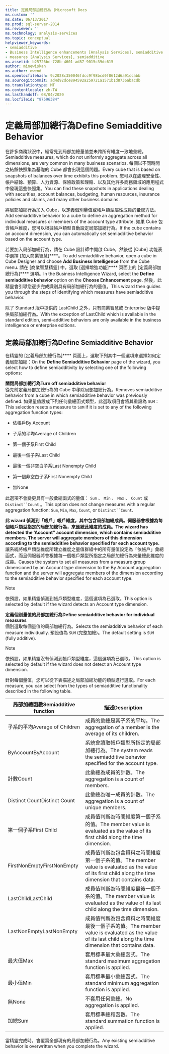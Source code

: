 ```yaml
---
title: 定義局部加總行為 |Microsoft Docs
ms.custom: ''
ms.date: 06/13/2017
ms.prod: sql-server-2014
ms.reviewer: ''
ms.technology: analysis-services
ms.topic: conceptual
helpviewer_keywords:
- semiadditive
- Business Intelligence enhancements [Analysis Services], semiadditive behavior
- measures [Analysis Services], semiadditive
ms.assetid: b25726bc-728b-4601-ad87-9015c39dc615
author: minewiskan
ms.author: owend
ms.openlocfilehash: 9c2028c350046fdcc9f98bcd0f0612d6a91ccabb
ms.sourcegitcommit: ad4d92dce894592a259721a1571b1d8736abacdb
ms.translationtype: MT
ms.contentlocale: zh-TW
ms.lasthandoff: 08/04/2020
ms.locfileid: "87596384"
---
```

# <a name="define-semiadditive-behavior"></a><span data-ttu-id="9dfee-102">定義局部加總行為</span><span class="sxs-lookup"><span data-stu-id="9dfee-102">Define Semiadditive Behavior</span></span>
  <span data-ttu-id="9dfee-103">在許多商務狀況中，經常見到局部加總量值並未跨所有維度一致地彙總。</span><span class="sxs-lookup"><span data-stu-id="9dfee-103">Semiadditive measures, which do not uniformly aggregate across all dimensions, are very common in many business scenarios.</span></span> <span data-ttu-id="9dfee-104">每個以不同時間之結餘快照集為基礎的 Cube 都會出現這個問題。</span><span class="sxs-lookup"><span data-stu-id="9dfee-104">Every cube that is based on snapshots of balances over time exhibits this problem.</span></span> <span data-ttu-id="9dfee-105">您可以在處理安全性、帳戶結餘、預算、人力資源、保險政策和理賠、以及其他許多商務領域的應用程式中發現這些快照集。</span><span class="sxs-lookup"><span data-stu-id="9dfee-105">You can find these snapshots in applications dealing with securities, account balances, budgeting, human resources, insurance policies and claims, and many other business domains.</span></span>  
  
 <span data-ttu-id="9dfee-106">將局部加總行為加入 Cube，以定義個別量值或帳戶類型屬性成員的彙總方法。</span><span class="sxs-lookup"><span data-stu-id="9dfee-106">Add semiadditive behavior to a cube to define an aggregation method for individual measures or members of the account type attribute.</span></span> <span data-ttu-id="9dfee-107">如果 Cube 包含帳戶維度，您可以根據帳戶類型自動設定局部加總行為。</span><span class="sxs-lookup"><span data-stu-id="9dfee-107">If the cube contains an account dimension, you can automatically set semiadditive behavior based on the account type.</span></span>  
  
 <span data-ttu-id="9dfee-108">若要加入局部加總行為，請在 Cube 設計師中開啟 Cube，然後從 [Cube] 功能表中選擇 [加入商業智慧]\*\*\*\*。</span><span class="sxs-lookup"><span data-stu-id="9dfee-108">To add semiadditive behavior, open a cube in Cube Designer and choose **Add Business Intelligence** from the Cube menu.</span></span> <span data-ttu-id="9dfee-109">請在 [商業智慧精靈] 中，選取 [選擇增強功能]\*\*\*\* 頁面上的 [定義局部加總行為]\*\*\*\* 選項。</span><span class="sxs-lookup"><span data-stu-id="9dfee-109">In the Business Intelligence Wizard, select the **Define semiadditive behavior** option on the **Choose Enhancement** page.</span></span> <span data-ttu-id="9dfee-110">然後，此精靈會引導您逐步完成識別具有局部加總行為的量值。</span><span class="sxs-lookup"><span data-stu-id="9dfee-110">This wizard then guides you through the steps of identifying which measures have semiadditive behavior.</span></span>  
  
 <span data-ttu-id="9dfee-111">除了 Standard 版中提供的 LastChild 之外，只有商業智慧或 Enterprise 版中提供局部加總行為。</span><span class="sxs-lookup"><span data-stu-id="9dfee-111">With the exception of LastChild which is available in the standard edition, semi-additive behaviors are only available in the business intelligence or enterprise editions.</span></span>  
  
## <a name="define-semiadditive-behavior"></a><span data-ttu-id="9dfee-112">定義局部加總行為</span><span class="sxs-lookup"><span data-stu-id="9dfee-112">Define Semiadditive Behavior</span></span>  
 <span data-ttu-id="9dfee-113">在精靈的 [定義局部加總行為]\*\*\*\* 頁面上，選取下列其中一個選項來選擇如何定義局部加總：</span><span class="sxs-lookup"><span data-stu-id="9dfee-113">On the **Define Semiadditive Behavior** page of the wizard, you select how to define semiadditivity by selecting one of the following options:</span></span>  
  
 <span data-ttu-id="9dfee-114">**關閉局部加總行為**</span><span class="sxs-lookup"><span data-stu-id="9dfee-114">**Turn off semiadditive behavior**</span></span>  
 <span data-ttu-id="9dfee-115">從先前定義局部加總行為的 Cube 中移除局部加總行為。</span><span class="sxs-lookup"><span data-stu-id="9dfee-115">Removes semiadditive behavior from a cube in which semiadditive behavior was previously defined.</span></span> <span data-ttu-id="9dfee-116">如果量值設成下列任何彙總函式類型，此選取項目會將其重設為 `SUM`：</span><span class="sxs-lookup"><span data-stu-id="9dfee-116">This selection resets a measure to `SUM` if it is set to any of the following aggregation function types:</span></span>  
  
-   <span data-ttu-id="9dfee-117">依帳戶</span><span class="sxs-lookup"><span data-stu-id="9dfee-117">By Account</span></span>  
  
-   <span data-ttu-id="9dfee-118">子系的平均</span><span class="sxs-lookup"><span data-stu-id="9dfee-118">Average of Children</span></span>  
  
-   <span data-ttu-id="9dfee-119">第一個子系</span><span class="sxs-lookup"><span data-stu-id="9dfee-119">First Child</span></span>  
  
-   <span data-ttu-id="9dfee-120">最後一個子系</span><span class="sxs-lookup"><span data-stu-id="9dfee-120">Last Child</span></span>  
  
-   <span data-ttu-id="9dfee-121">最後一個非空白子系</span><span class="sxs-lookup"><span data-stu-id="9dfee-121">Last Nonempty Child</span></span>  
  
-   <span data-ttu-id="9dfee-122">第一個非空白子系</span><span class="sxs-lookup"><span data-stu-id="9dfee-122">First Nonempty Child</span></span>  
  
-   <span data-ttu-id="9dfee-123">無</span><span class="sxs-lookup"><span data-stu-id="9dfee-123">None</span></span>  
  
 <span data-ttu-id="9dfee-124">此選項不會變更具有一般彙總函式的量值： `Sum` 、 `Min` 、 `Max` 、 `Count` 或 `Distinct``Count` 。</span><span class="sxs-lookup"><span data-stu-id="9dfee-124">This option does not change measures with a regular aggregation function: `Sum`, `Min`, `Max`, `Count`, or `Distinct``Count`.</span></span>  
  
 <span data-ttu-id="9dfee-125">**此 wizard 偵測到「帳戶」帳戶維度，其中包含局部加總成員。伺服器會根據為每個帳戶類型指定的局部加總行為，來匯總此維度的成員。**</span><span class="sxs-lookup"><span data-stu-id="9dfee-125">**The wizard has detected the 'Account" account dimension, which contains semiadditive members. The server will aggregate members of this dimension according to the semiadditive behavior specified for each account type.**</span></span>  
 <span data-ttu-id="9dfee-126">讓系統將帳戶類型維度所建立維度之量值群組中的所有量值設定為「依帳戶」彙總函式，而且伺服器將會根據每一個帳戶類型所指定之局部加總行為來彙總此維度的成員。</span><span class="sxs-lookup"><span data-stu-id="9dfee-126">Causes the system to set all measures from a measure group dimensioned by an Account type dimension to the By Account aggregation function and the server will aggregate members of the dimension according to the semiadditive behavior specified for each account type.</span></span>  
  
> [!NOTE]  
>  <span data-ttu-id="9dfee-127">依預設，如果精靈偵測到帳戶類型維度，這個選項為已選取。</span><span class="sxs-lookup"><span data-stu-id="9dfee-127">This option is selected by default if the wizard detects an Account type dimension.</span></span>  
  
 <span data-ttu-id="9dfee-128">**定義個別量值的局部加總行為**</span><span class="sxs-lookup"><span data-stu-id="9dfee-128">**Define semiadditive behavior for individual measures**</span></span>  
 <span data-ttu-id="9dfee-129">個別選取每個量值的局部加總行為。</span><span class="sxs-lookup"><span data-stu-id="9dfee-129">Selects the semiadditive behavior of each measure individually.</span></span> <span data-ttu-id="9dfee-130">預設值為 `SUM` (完整加總)。</span><span class="sxs-lookup"><span data-stu-id="9dfee-130">The default setting is `SUM` (fully additive).</span></span>  
  
> [!NOTE]  
>  <span data-ttu-id="9dfee-131">依預設，如果精靈沒有偵測到帳戶類型維度，這個選項為已選取。</span><span class="sxs-lookup"><span data-stu-id="9dfee-131">This option is selected by default if the wizard does not detect an Account type dimension.</span></span>  
  
 <span data-ttu-id="9dfee-132">針對每個量值，您可以從下表描述之局部加總功能的類型進行選取。</span><span class="sxs-lookup"><span data-stu-id="9dfee-132">For each measure, you can select from the types of semiadditive functionality described in the following table.</span></span>  
  
|<span data-ttu-id="9dfee-133">局部加總函數</span><span class="sxs-lookup"><span data-stu-id="9dfee-133">Semiadditive function</span></span>|<span data-ttu-id="9dfee-134">描述</span><span class="sxs-lookup"><span data-stu-id="9dfee-134">Description</span></span>|  
|---------------------------|-----------------|  
|<span data-ttu-id="9dfee-135">子系的平均</span><span class="sxs-lookup"><span data-stu-id="9dfee-135">Average of Children</span></span>|<span data-ttu-id="9dfee-136">成員的彙總是其子系的平均。</span><span class="sxs-lookup"><span data-stu-id="9dfee-136">The aggregation of a member is the average of its children.</span></span>|  
|<span data-ttu-id="9dfee-137">ByAccount</span><span class="sxs-lookup"><span data-stu-id="9dfee-137">ByAccount</span></span>|<span data-ttu-id="9dfee-138">系統會讀取帳戶類型所指定的局部加總行為。</span><span class="sxs-lookup"><span data-stu-id="9dfee-138">The system reads the semiadditive behavior specified for the account type.</span></span>|  
|<span data-ttu-id="9dfee-139">計數</span><span class="sxs-lookup"><span data-stu-id="9dfee-139">Count</span></span>|<span data-ttu-id="9dfee-140">此彙總為成員的計數。</span><span class="sxs-lookup"><span data-stu-id="9dfee-140">The aggregation is a count of members.</span></span>|  
|<span data-ttu-id="9dfee-141">Distinct Count</span><span class="sxs-lookup"><span data-stu-id="9dfee-141">Distinct Count</span></span>|<span data-ttu-id="9dfee-142">此彙總為唯一成員的計數。</span><span class="sxs-lookup"><span data-stu-id="9dfee-142">The aggregation is a count of unique members.</span></span>|  
|<span data-ttu-id="9dfee-143">第一個子系</span><span class="sxs-lookup"><span data-stu-id="9dfee-143">First Child</span></span>|<span data-ttu-id="9dfee-144">成員值判斷為時間維度第一個子系的值。</span><span class="sxs-lookup"><span data-stu-id="9dfee-144">The member value is evaluated as the value of its first child along the time dimension.</span></span>|  
|<span data-ttu-id="9dfee-145">FirstNonEmpty</span><span class="sxs-lookup"><span data-stu-id="9dfee-145">FirstNonEmpty</span></span>|<span data-ttu-id="9dfee-146">成員值判斷為包含資料之時間維度第一個子系的值。</span><span class="sxs-lookup"><span data-stu-id="9dfee-146">The member value is evaluated as the value of its first child along the time dimension that contains data.</span></span>|  
|<span data-ttu-id="9dfee-147">LastChild</span><span class="sxs-lookup"><span data-stu-id="9dfee-147">LastChild</span></span>|<span data-ttu-id="9dfee-148">成員值判斷為時間維度最後一個子系的值。</span><span class="sxs-lookup"><span data-stu-id="9dfee-148">The member value is evaluated as the value of its last child along the time dimension.</span></span>|  
|<span data-ttu-id="9dfee-149">LastNonEmpty</span><span class="sxs-lookup"><span data-stu-id="9dfee-149">LastNonEmpty</span></span>|<span data-ttu-id="9dfee-150">成員值判斷為包含資料之時間維度最後一個子系的值。</span><span class="sxs-lookup"><span data-stu-id="9dfee-150">The member value is evaluated as the value of its last child along the time dimension that contains data.</span></span>|  
|<span data-ttu-id="9dfee-151">最大值</span><span class="sxs-lookup"><span data-stu-id="9dfee-151">Max</span></span>|<span data-ttu-id="9dfee-152">套用標準最大彙總函式。</span><span class="sxs-lookup"><span data-stu-id="9dfee-152">The standard maximum aggregation function is applied.</span></span>|  
|<span data-ttu-id="9dfee-153">最小值</span><span class="sxs-lookup"><span data-stu-id="9dfee-153">Min</span></span>|<span data-ttu-id="9dfee-154">套用標準最小彙總函式。</span><span class="sxs-lookup"><span data-stu-id="9dfee-154">The standard minimum aggregation function is applied.</span></span>|  
|<span data-ttu-id="9dfee-155">無</span><span class="sxs-lookup"><span data-stu-id="9dfee-155">None</span></span>|<span data-ttu-id="9dfee-156">不套用任何彙總。</span><span class="sxs-lookup"><span data-stu-id="9dfee-156">No aggregation is applied.</span></span>|  
|<span data-ttu-id="9dfee-157">加總</span><span class="sxs-lookup"><span data-stu-id="9dfee-157">Sum</span></span>|<span data-ttu-id="9dfee-158">套用標準總和函數。</span><span class="sxs-lookup"><span data-stu-id="9dfee-158">The standard summation function is applied.</span></span>|  
  
 <span data-ttu-id="9dfee-159">當精靈完成時，會覆寫全部現有的局部加總行為。</span><span class="sxs-lookup"><span data-stu-id="9dfee-159">Any existing semiadditive behavior is overwritten when you complete the wizard.</span></span>  
  
  
